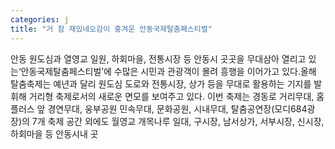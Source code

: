 ```yaml
---
categories: j
title: "거 참 재밌네오감이 흥겨운 안동국제탈춤페스티벌"
---
```

안동 원도심과 열영교 일원, 하회마을, 전통시장 등 안동시 곳곳을 무대삼아 열리고 있는‘안동국제탈춤페스티벌’에 수많은 시민과 관광객이 몰려 흥행을 이어가고 있다.올해 탈춤축제는 예년과 달리 원도심 도로와 전통시장, 상가 등을 무대로 활용하는 기지를 발휘해 거리형 축제로서의 새로운 면모를 보여주고 있다. 이번 축제는 경동로 거리무대, 홈플러스 앞 경연무대, 웅부공원 민속무대, 문화공원, 시내무대, 탈춤공연장(모디684광장)의 7개 축제 공간 외에도 월영교 개목나루 일대, 구시장, 남서상가, 서부시장, 신시장, 하회마을 등 안동시내 곳
